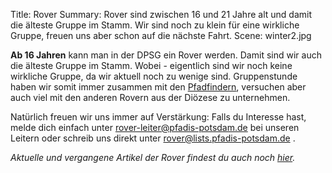 Title: Rover
Summary: Rover sind zwischen 16 und 21 Jahre alt und damit die älteste Gruppe im Stamm. Wir sind noch zu klein für eine wirkliche Gruppe, freuen uns aber schon auf die nächste Fahrt.
Scene: winter2.jpg

**Ab 16 Jahren** kann man in der DPSG ein Rover werden. Damit sind wir auch die älteste Gruppe im Stamm. Wobei - eigentlich sind wir noch keine wirkliche Gruppe, da wir aktuell noch zu wenige sind. Gruppenstunde haben wir somit immer zusammen mit den [Pfadfindern]({filename}pfadfinder.md), versuchen aber auch viel mit den anderen Rovern aus der Diözese zu unternehmen.

Natürlich freuen wir uns immer auf Verstärkung: Falls du Interesse hast, melde dich einfach unter rover-leiter@pfadis-potsdam.de bei unseren Leitern oder schreib uns direkt unter rover@lists.pfadis-potsdam.de .

*Aktuelle und vergangene Artikel der Rover findest du auch noch [hier](/tag/rover.html).*